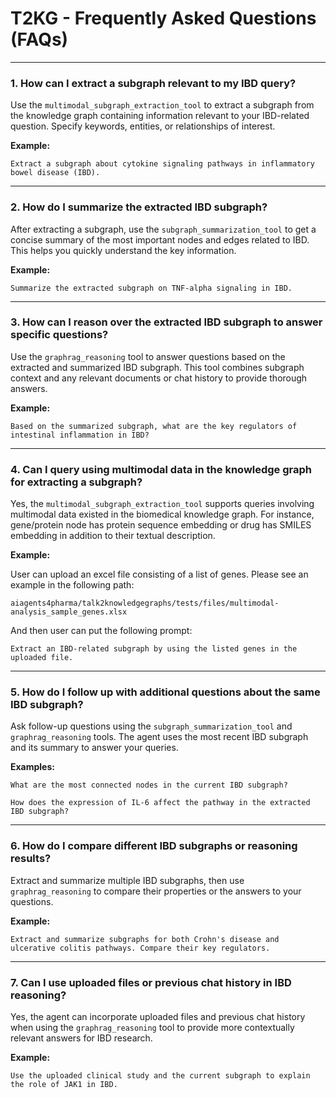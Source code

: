 # T2KG - Frequently Asked Questions (FAQs)

---

### 1. How can I extract a subgraph relevant to my IBD query?
Use the `multimodal_subgraph_extraction_tool` to extract a subgraph from the knowledge graph containing information relevant to your IBD-related question. Specify keywords, entities, or relationships of interest.

**Example:**  
```
Extract a subgraph about cytokine signaling pathways in inflammatory bowel disease (IBD).
```

---

### 2. How do I summarize the extracted IBD subgraph?
After extracting a subgraph, use the `subgraph_summarization_tool` to get a concise summary of the most important nodes and edges related to IBD. This helps you quickly understand the key information.

**Example:**  
```
Summarize the extracted subgraph on TNF-alpha signaling in IBD.
```

---

### 3. How can I reason over the extracted IBD subgraph to answer specific questions?
Use the `graphrag_reasoning` tool to answer questions based on the extracted and summarized IBD subgraph. This tool combines subgraph context and any relevant documents or chat history to provide thorough answers.

**Example:**  
```
Based on the summarized subgraph, what are the key regulators of intestinal inflammation in IBD?
```

---

### 4. Can I query using multimodal data in the knowledge graph for extracting a subgraph?

Yes, the `multimodal_subgraph_extraction_tool` supports queries involving multimodal data existed in the biomedical knowledge graph. For instance, gene/protein node has protein sequence embedding or drug has SMILES embedding in addition to their textual description.

**Example:** 

User can upload an excel file consisting of a list of genes. Please see an example in the following path:
```
aiagents4pharma/talk2knowledgegraphs/tests/files/multimodal-analysis_sample_genes.xlsx
```
And then user can put the following prompt:
```
Extract an IBD-related subgraph by using the listed genes in the uploaded file.
```

---

### 5. How do I follow up with additional questions about the same IBD subgraph?

Ask follow-up questions using the `subgraph_summarization_tool` and `graphrag_reasoning` tools. The agent uses the most recent IBD subgraph and its summary to answer your queries.

**Examples:**  
```
What are the most connected nodes in the current IBD subgraph?
```  

```
How does the expression of IL-6 affect the pathway in the extracted IBD subgraph?
```

---

### 6. How do I compare different IBD subgraphs or reasoning results?

Extract and summarize multiple IBD subgraphs, then use `graphrag_reasoning` to compare their properties or the answers to your questions.

**Example:**  
```
Extract and summarize subgraphs for both Crohn's disease and ulcerative colitis pathways. Compare their key regulators.
```

---

### 7. Can I use uploaded files or previous chat history in IBD reasoning?

Yes, the agent can incorporate uploaded files and previous chat history when using the `graphrag_reasoning` tool to provide more contextually relevant answers for IBD research.

**Example:**  
```
Use the uploaded clinical study and the current subgraph to explain the role of JAK1 in IBD.
```
